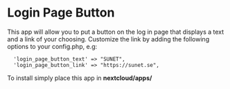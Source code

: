# Login Page Button
This app will allow you to put a button on the log in page that displays a text and a link of your choosing. Customize the link by adding the following options to your config.php, e.g:
```
  'login_page_button_text' => "SUNET",
  'login_page_button_link' => "https://sunet.se",
```

To install simply place this app in **nextcloud/apps/**

